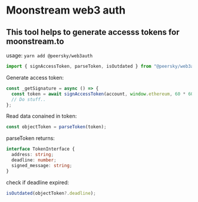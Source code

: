 # Moonstream web3 auth

## This tool helps to generate accesss tokens for moonstream.to

usage:
`yarn add @peersky/web3auth`

```js
import { signAccessToken, parseToken, isOutdated } from "@peersky/web3auth";
```

Generate access token:

```js
const _getSignature = async () => {
  const token = await signAccessToken(account, window.ethereum, 60 * 60 * 24);
  // Do stuff..
};
```

Read data conained in token:

```js
const objectToken = parseToken(token);
```

parseToken returns:

```ts
interface TokenInterface {
  address: string;
  deadline: number;
  signed_message: string;
}
```

check if deadline expired:

```js
isOutdated(objectToken?.deadline);
```
